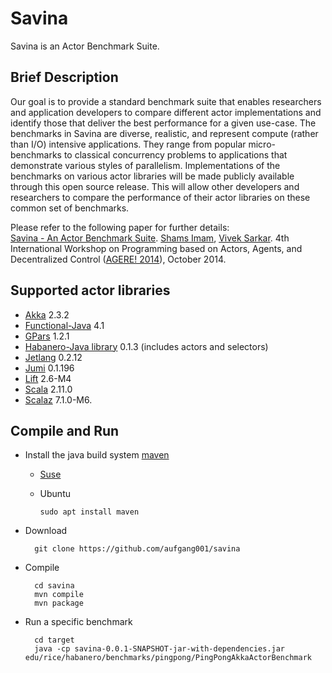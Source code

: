 Savina
======

Savina is an Actor Benchmark Suite.

## Brief Description

Our goal is to provide a standard benchmark suite that enables researchers and application developers to compare different actor implementations and identify those that deliver the best performance for a given use-case.
The benchmarks in Savina are diverse, realistic, and represent compute (rather than I/O) intensive applications.
They range from popular micro-benchmarks to classical concurrency problems to applications that demonstrate various styles of parallelism.
Implementations of the benchmarks on various actor libraries will be made publicly available through this open source release.
This will allow other developers and researchers to compare the performance of their actor libraries on these common set of benchmarks.

Please refer to the following paper for further details: <br />
<a href="http://soft.vub.ac.be/AGERE14/papers/ageresplash2014_submission_19.pdf">Savina - An Actor Benchmark Suite</a>.
<a href="mailto:shams@rice.edu">Shams Imam</a>,
<a href="mailto:vsarkar@rice.edu">Vivek Sarkar</a>.
4th International Workshop on Programming based on Actors, Agents, and Decentralized Control (<a href="http://soft.vub.ac.be/AGERE14/">AGERE! 2014</a>),
October 2014.
    

## Supported actor libraries

* <a href="http://akka.io/">Akka</a> 2.3.2
* <a href="http://code.google.com/p/functionaljava/">Functional-Java</a> 4.1
* <a href="http://gpars.codehaus.org/">GPars</a> 1.2.1
* <a href="http://wiki.rice.edu/confluence/display/PARPROG/HJ+Library">Habanero-Java library</a> 0.1.3 (includes actors and selectors)
* <a href="http://code.google.com/p/jetlang/">Jetlang</a> 0.2.12
* <a href="http://jumi.fi/actors.html">Jumi</a> 0.1.196
* <a href="http://liftweb.net/">Lift</a> 2.6-M4
* <a href="http://docs.scala-lang.org/overviews/core/actors.html">Scala</a> 2.11.0
* <a href="http://github.com/scalaz/scalaz">Scalaz</a> 7.1.0-M6.

## Compile and Run

* Install the java build system [maven](https://spring.io/guides/gs/maven/)
  * [Suse](http://codeomitted.com/install-java-maven-git-in-opensuse/)
  * Ubuntu 
  
        sudo apt install maven

* Download

        git clone https://github.com/aufgang001/savina

* Compile
        
        cd savina
        mvn compile
        mvn package

* Run a specific benchmark

        cd target
        java -cp savina-0.0.1-SNAPSHOT-jar-with-dependencies.jar edu/rice/habanero/benchmarks/pingpong/PingPongAkkaActorBenchmark
